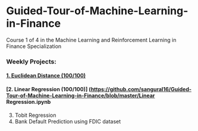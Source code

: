 # Guided-Tour-of-Machine-Learning-in-Finance
Course 1 of 4 in the Machine Learning and Reinforcement Learning in Finance Specialization

### Weekly Projects:
#### [1. Euclidean Distance (100/100)](https://github.com/sangural16/Guided-Tour-of-Machine-Learning-in-Finance/blob/master/Euclidian_Distance.ipynb)
#### [2. Linear Regression (100/100)] (https://github.com/sangural16/Guided-Tour-of-Machine-Learning-in-Finance/blob/master/Linear Regression.ipynb
3. Tobit Regression
4. Bank Default Prediction using FDIC dataset
